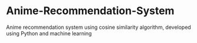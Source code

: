 # Anime-Recommendation-System
Anime recommendation system using cosine similarity algorithm, developed using Python and machine learning
